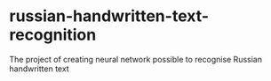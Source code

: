 # russian-handwritten-text-recognition
The project of creating neural network possible to recognise Russian handwritten text
